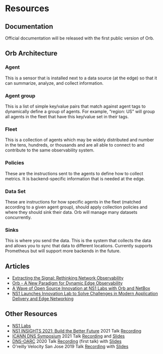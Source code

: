 # Resources

## Documentation
Official documentation will be released with the first public version of Orb.

## Orb Architecture
### Agent
This is a sensor that is installed next to a data source (at the edge) so that it can summarize, analyze, and collect information.

### Agent group
This is a list of simple key/value pairs that match against agent tags to dynamically define a group of agents. For example, “region: US” will group all agents in the fleet that have this key/value set in their tags.

### Fleet
This is a collection of agents which may be widely distributed and number in the tens, hundreds, or thousands and are all able to connect to and contribute to the same observability system.

### Policies
These are the instructions sent to the agents to define how to collect metrics. It is backend-specific information that is needed at the edge.

### Data Set
These are instructions for how specific agents in the fleet (matched according to a given agent group), should apply collection policies and where they should sink their data. Orb will manage many datasets concurrently.

### Sinks
This is where you send the data. This is the system that collects the data and allows you to sync that data to different locations. Currently supports Prometheus but will support more backends in the future.

## Articles
* [Extracting the Signal: Rethinking Network Observability](https://ns1.com/blog/extracting-the-signal-rethinking-network-observability)
* [Orb - A New Paradigm for Dynamic Edge Observability](https://ns1.com/blog/orb-a-new-paradigm-for-dynamic-edge-observability)
* [A Wave of Open Source Innovation at NS1 Labs with Orb and NetBox](https://ns1.com/blog/a-wave-of-open-source-innovation-at-ns1-labs-with-orb-and-netbox)
* [NS1 Launches Innovation Lab to Solve Challenges in Modern Application Delivery and Edge Networking](https://ns1.com/press/ns1-launches-innovation-lab-to-solve-challenges-in-modern-application-delivery-and-edge-networking)

## Other Resources

* [NS1 Labs](https://ns1.com/labs)
* [NS1 INSIGHTS 2021: Build the Better Future](https://resources.ns1.com/ins1ghts-2021-replay) 2021 Talk [Recording](https://www.youtube.com/watch?v=cyKaGIFhiGk) 
* [ICANN DNS Symposium](https://www.icann.org/ids) 2021 Talk [Recording](https://drive.google.com/file/d/14sDxmwvMV1wF_1cBUBv3qj29Hen_thea/view?usp=sharing) and [Slides](https://drive.google.com/file/d/1fEydsa-suUbE9fNHo87zY88mOmbeZviU/view)
* [DNS-OARC](https://www.dns-oarc.net/) 2020 Talk [Recording](https://www.youtube.com/watch?v=PwEOePOvkug&list=PLCAxS3rufJ1cv93o5VK226HEHo25fv06M&index=3) (first talk) with [Slides](https://indico.dns-oarc.net/event/34/contributions/783/attachments/774/1328/pktvisor3-OARC-sweyrick.pdf)
* O'reilly Velocity San Jose 2019 Talk [Recording](https://drive.google.com/file/d/1AjhbUjkXT5saBP6iYIZjoinYsiZ5LDaV/view?usp=sharing) with [Slides](https://docs.google.com/presentation/d/e/2PACX-1vR984fhii0Pso97RRjSFgZupknwQqf-XMhGuriT8HPHHiLlB1c4SnDtRnJtX66nxYv2GETk4ex81QiU/pub?start=false&loop=false&delayms=3000)
